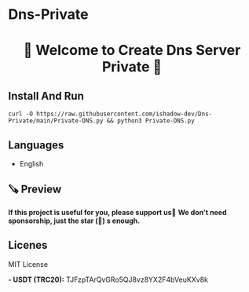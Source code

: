 # Dns-Private

<h1 align = "center"/>🌟 Welcome to Create Dns Server Private 🌟</h1>

## Install And Run

```
curl -O https://raw.githubusercontent.com/ishadow-dev/Dns-Private/main/Private-DNS.py && python3 Private-DNS.py
```

## Languages

- English

## 🪚 Preview

**If this project is useful for you, please support us🌟**
**We don't need sponsorship, just the star (🌟) s enough.**

## Licenes
MIT License

**- USDT (TRC20):** TJFzpTArQvGRo5QJ8vz8YX2F4bVeuKXv8k
